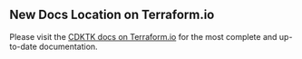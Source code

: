 ## New Docs Location on Terraform.io

Please visit the [CDKTK docs on Terraform.io](https://www.terraform.io/docs/cdktf/index.html) for the most complete and up-to-date documentation.
